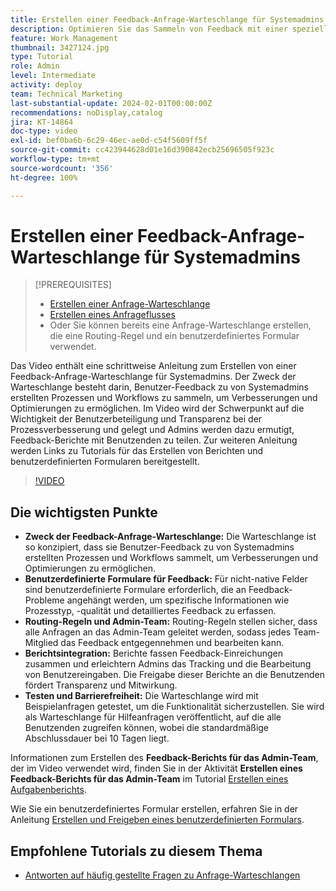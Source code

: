```yaml
---
title: Erstellen einer Feedback-Anfrage-Warteschlange für Systemadmins
description: Optimieren Sie das Sammeln von Feedback mit einer speziellen Warteschlange für Anfragen, mit benutzerdefinierten Formularen für detaillierte Eingaben, mit Routing-Regeln zur Weiterleitung von Einsendungen an das Admin-Team, mit der Integration von Berichten für verwertbare Erkenntnisse und mit der Veröffentlichung von barrierefreien Warteschlangen für Hilfeanfragen mit einer standardmäßigen Bearbeitungsdauer von 10 Tagen.
feature: Work Management
thumbnail: 3427124.jpg
type: Tutorial
role: Admin
level: Intermediate
activity: deploy
team: Technical Marketing
last-substantial-update: 2024-02-01T00:00:00Z
recommendations: noDisplay,catalog
jira: KT-14864
doc-type: video
exl-id: bef0ba6b-6c29-46ec-ae0d-c54f5609ff5f
source-git-commit: cc423944628d01e16d390842ecb25696505f923c
workflow-type: tm+mt
source-wordcount: '356'
ht-degree: 100%

---
```


# Erstellen einer Feedback-Anfrage-Warteschlange für Systemadmins

>[!PREREQUISITES]
>
>* [Erstellen einer Anfrage-Warteschlange](https://experienceleague.adobe.com/docs/workfront-learn/tutorials-workfront/manage-work/request-queues/create-a-request-queue.html?lang=de)
>* [Erstellen eines Anfrageflusses](https://experienceleague.adobe.com/docs/workfront-learn/tutorials-workfront/manage-work/request-queues/create-a-request-flow.html?lang=de)
>* Oder Sie können bereits eine Anfrage-Warteschlange erstellen, die eine Routing-Regel und ein benutzerdefiniertes Formular verwendet.

Das Video enthält eine schrittweise Anleitung zum Erstellen von einer Feedback-Anfrage-Warteschlange für Systemadmins.
Der Zweck der Warteschlange besteht darin, Benutzer-Feedback zu von Systemadmins erstellten Prozessen und Workflows zu sammeln, um Verbesserungen und Optimierungen zu ermöglichen.
Im Video wird der Schwerpunkt auf die Wichtigkeit der Benutzerbeteiligung und Transparenz bei der Prozessverbesserung und gelegt und Admins werden dazu ermutigt, Feedback-Berichte mit Benutzenden zu teilen.
Zur weiteren Anleitung werden Links zu Tutorials für das Erstellen von Berichten und benutzerdefinierten Formularen bereitgestellt.


>[!VIDEO](https://video.tv.adobe.com/v/3427124/?quality=12&learn=on&enablevpops=0)

## Die wichtigsten Punkte

* **Zweck der Feedback-Anfrage-Warteschlange:** Die Warteschlange ist so konzipiert, dass sie Benutzer-Feedback zu von Systemadmins erstellten Prozessen und Workflows sammelt, um Verbesserungen und Optimierungen zu ermöglichen.
* **Benutzerdefinierte Formulare für Feedback:** Für nicht-native Felder sind benutzerdefinierte Formulare erforderlich, die an Feedback-Probleme angehängt werden, um spezifische Informationen wie Prozesstyp, -qualität und detailliertes Feedback zu erfassen.
* **Routing-Regeln und Admin-Team:** Routing-Regeln stellen sicher, dass alle Anfragen an das Admin-Team geleitet werden, sodass jedes Team-Mitglied das Feedback entgegennehmen und bearbeiten kann.
* **Berichtsintegration:** Berichte fassen Feedback-Einreichungen zusammen und erleichtern Admins das Tracking und die Bearbeitung von Benutzereingaben. Die Freigabe dieser Berichte an die Benutzenden fördert Transparenz und Mitwirkung.
* **Testen und Barrierefreiheit:** Die Warteschlange wird mit Beispielanfragen getestet, um die Funktionalität sicherzustellen. Sie wird als Warteschlange für Hilfeanfragen veröffentlicht, auf die alle Benutzenden zugreifen können, wobei die standardmäßige Abschlussdauer bei 10 Tagen liegt.


Informationen zum Erstellen des **Feedback-Berichts für das Admin-Team**, der im Video verwendet wird, finden Sie in der Aktivität **Erstellen eines Feedback-Berichts für das Admin-Team** im Tutorial [Erstellen eines Aufgabenberichts](https://experienceleague.adobe.com/de/docs/workfront-learn/tutorials-workfront/reporting/basic-reporting/create-a-task-report#activity-2-create-an-admin-team-feedback-report).

Wie Sie ein benutzerdefiniertes Formular erstellen, erfahren Sie in der Anleitung [Erstellen und Freigeben eines benutzerdefinierten Formulars](https://experienceleague.adobe.com/docs/workfront-learn/tutorials-workfront/custom-data/custom-forms/custom-forms-creating-and-sharing-a-custom-form.html?lang=de&land=de).

## Empfohlene Tutorials zu diesem Thema

* [Antworten auf häufig gestellte Fragen zu Anfrage-Warteschlangen](/help/manage-work/request-queues/request-queue-faq.md)
